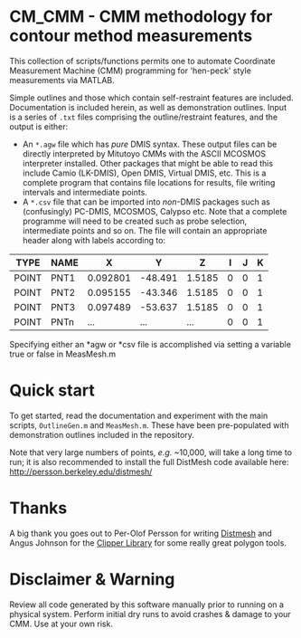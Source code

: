 # CM_CMM - CMM methodology for contour method measurements
This collection of scripts/functions permits one to automate Coordinate Measurement Machine (CMM) programming for 'hen-peck' style measurements via MATLAB.

Simple outlines and those which contain self-restraint features are included. Documentation is included herein, as well as demonstration outlines. Input is a series of `.txt` files comprising the outline/restraint features, and the output is either:
* An `*.agw` file which has *pure* DMIS syntax. These output files can be directly interpreted by Mitutoyo CMMs with the ASCII MCOSMOS interpreter installed. Other packages that might be able to read this include Camio (LK-DMIS), Open DMIS, Virtual DMIS, etc. This is a complete program that contains file locations for results, file writing intervals and intermediate points.
* A `*.csv` file that can be imported into *non*-DMIS packages such as (confusingly) PC-DMIS, MCOSMOS, Calypso etc. Note that a complete programme will need to be created such as probe selection, intermediate points and so on. The file will contain an appropriate header along with labels according to:

|TYPE	|NAME	|X			|Y		|Z		|I	|J	|K|
|--- |---|---|---|---|---|---|---|
|POINT	|PNT1	|0.092801	|-48.491|1.5185	|0	|0	|1|
|POINT	|PNT2	|0.095155	|-43.346|1.5185	|0	|0	|1|
|POINT	|PNT3	|0.097489	|-53.637|1.5185	|0	|0	|1|
|POINT	|PNTn	|...		|...	|...	|0	|0	|1|


Specifying either an *agw or *csv file is accomplished via setting a variable true or false in MeasMesh.m

# Quick start
To get started, read the documentation and experiment with the main scripts, `OutlineGen.m` and `MeasMesh.m`. These have been pre-populated with demonstration outlines included in the repository.

Note that very large numbers of points, *e.g.* ~10,000, will take a long time to run; it is also recommended to install the full DistMesh code available here: http://persson.berkeley.edu/distmesh/

# Thanks
A big thank you goes out to Per-Olof Persson for writing [Distmesh](http://persson.berkeley.edu/distmesh/) and Angus Johnson for the  [Clipper Library](http://www.angusj.com/delphi/clipper.php) for some really great polygon tools.

# Disclaimer & Warning
Review all code generated by this software manually prior to running on a physical system. Perform initial dry runs to avoid crashes & damage to your CMM. Use at your own risk.
